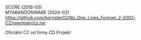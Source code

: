 SCORE (2016-05)
<br/>
MYABANDONWARE (2024-02)
<br/>
https://github.com/hornster02/No_One_Lives_Forever_2-2002-CZ/raw/main/cz.rar

Oficiální CZ od firmy CD Projekt
